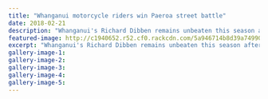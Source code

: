 ```yaml
---
title: "Whanganui motorcycle riders win Paeroa street battle"
date: 2018-02-21
description: "Whanganui's Richard Dibben remains unbeaten this season after winning the super motard class at the Paeroa Battle of the Streets on Sunday..."
featured-image: http://c1940652.r52.cf0.rackcdn.com/5a946714b8d39a7499000414/Richard-Dibben-Feb-20-21-22-chron.jpg
excerpt: "Whanganui's Richard Dibben remains unbeaten this season after winning the super motard class at the Paeroa Battle of the Streets on Sunday."
gallery-image-1: 
gallery-image-2: 
gallery-image-3: 
gallery-image-4: 
gallery-image-5: 
---
```

